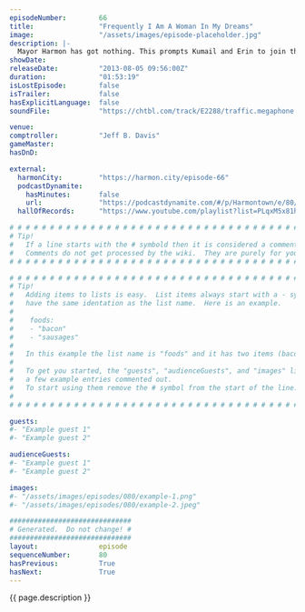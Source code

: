 ```yaml
---
episodeNumber:        66
title:                "Frequently I Am A Woman In My Dreams"
image:                "/assets/images/episode-placeholder.jpg"
description: |-
  Mayor Harmon has got nothing. This prompts Kumail and Erin to join the stage for some dream interpretation and penis trauma. In D&D, Sharpie dies.
showDate:             
releaseDate:          "2013-08-05 09:56:00Z"
duration:             "01:53:19"
isLostEpisode:        false
isTrailer:            false
hasExplicitLanguage:  false
soundFile:            "https://chtbl.com/track/E2288/traffic.megaphone.fm/STA5400422615.mp3?updated=1555545411"

venue:                
comptroller:          "Jeff B. Davis"
gameMaster:           
hasDnD:               

external:
  harmonCity:         "https://harmon.city/episode-66"
  podcastDynamite:
    hasMinutes:       false
    url:              "https://podcastdynamite.com/#/p/Harmontown/e/80/66"
  hallOfRecords:      "https://www.youtube.com/playlist?list=PLqxM5x81hNOajEqi9G67Hz6bLTSJbmsd8"

# # # # # # # # # # # # # # # # # # # # # # # # # # # # # # # # # # # # # # # # # # # # #
# Tip!
#   If a line starts with the # symbold then it is considered a comment.
#   Comments do not get processed by the wiki.  They are purely for your information.
# # # # # # # # # # # # # # # # # # # # # # # # # # # # # # # # # # # # # # # # # # # # #

# # # # # # # # # # # # # # # # # # # # # # # # # # # # # # # # # # # # # # # # # # # # #
# Tip!
#   Adding items to lists is easy.  List items always start with a - symbol and have
#   have the same identation as the list name.  Here is an example.
#
#    foods:
#    - "bacon"
#    - "sausages"
#
#   In this example the list name is "foods" and it has two items (bacon, and sausages).
#
#   To get you started, the "guests", "audienceGuests", and "images" lists below have
#   a few example entries commented out.
#   To start using them remove the # symbol from the start of the line.
#
# # # # # # # # # # # # # # # # # # # # # # # # # # # # # # # # # # # # # # # # # # # # #

guests:
#- "Example guest 1"
#- "Example guest 2"

audienceGuests:
#- "Example guest 1"
#- "Example guest 2"

images:
#- "/assets/images/episodes/080/example-1.png"
#- "/assets/images/episodes/080/example-2.jpeg"

##############################
# Generated.  Do not change! #
##############################
layout:               episode
sequenceNumber:       80
hasPrevious:          True
hasNext:              True
---
```


<!-- The episode description will be rendered here -->
{{ page.description }}

<!-- Add your content BELOW here -->
<!-- vvvvvvvvvvvvvvvvvvvvvvvvvvv -->




<!-- ^^^^^^^^^^^^^^^^^^^^^^^^^^^ -->
<!-- Add your content ABOVE here -->

<!-- The episode gallery will be rendered here -->